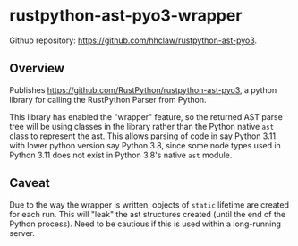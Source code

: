 # rustpython-ast-pyo3-wrapper

Github repository: https://github.com/hhclaw/rustpython-ast-pyo3.

## Overview

Publishes https://github.com/RustPython/rustpython-ast-pyo3, a python library
for calling the RustPython Parser from Python.

This library has enabled the "wrapper" feature, so the returned AST parse tree
will be using classes in the library rather than the Python native `ast`
class to represent the ast.  This allows parsing of code in say Python 3.11
with lower python version say Python 3.8, since some node types used in
Python 3.11 does not exist in Python 3.8's native `ast` module.

## Caveat

Due to the way the wrapper is written, objects of `static` lifetime are created
for each run. This will "leak" the ast structures created (until the end of
the Python process).  Need to be cautious if this is used within a long-running server.
